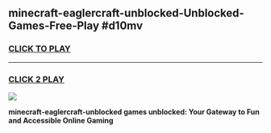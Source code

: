 
## minecraft-eaglercraft-unblocked-Unblocked-Games-Free-Play #d10mv
<h3>
<a href="https://us.freeplayer.one?title=minecraft-eaglercraft-unblocked&ref=9M">CLICK TO PLAY</a></h3>
<hr>

<h3>
<a href="https://us.freeplayer.one?title=minecraft-eaglercraft-unblocked&ref=9M">CLICK 2 PLAY</a>
  
</h3>

<a href="https://us.freeplayer.one?title=minecraft-eaglercraft-unblocked&ref=9M"><img src="https://clearcache.store/games.png"></a>


**minecraft-eaglercraft-unblocked games unblocked: Your Gateway to Fun and Accessible Online Gaming**
